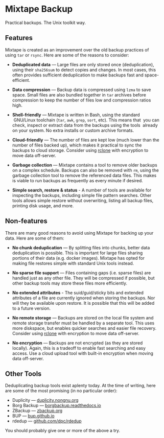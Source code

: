 # Mixtape Backup

Practical backups. The Unix toolkit way.


## Features

Mixtape is created as an improvement over the old backup practices of
using `tar` or `rsync`. Here are some of the reasons to consider:

- **Deduplicated data** — Large files are only stored once (deduplication),
  using their `sha256sum` to detect copies and changes. In most cases, this
  often provides sufficient deduplication to make backups fast and
  space-efficient.

- **Data compression** — Backup data is compressed using `lzma` to save
  space. Small files are also bundled together in `tar` archives before
  compression to keep the number of files low and compression ratios high.

- **Shell-friendly** — Mixtape is written in Bash, using the standard
  GNU/Linux toolchain (`tar`, `awk`, `grep`, `sort`, etc). This means that
  you can check, inspect or extract data from the backups using the tools
  already on your system. No extra installs or custom archive formats.

- **Cloud-friendly** — The number of files are kept low (much lower than
  the number of files backed up), which makes it practical to sync the
  backups to cloud storage. Consider using [rclone](http://rclone.org)
  with encryption to move data off-server.

- **Garbage collection** — Mixtape contains a tool to remove older
  backups on a complex schedule. Backups can also be removed with `rm`,
  using the garbage collection tool to remove the referenced data files.
  This makes is viable to run backups as frequently as every minute if
  desired.

- **Simple search, restore & status** - A number of tools are available for
  inspecting the backups, including simple file pattern searches. Other
  tools allows simple restore without overwriting, listing all backup
  files, printing disk usage, and more.


## Non-features

There are many good reasons to avoid using Mixtape for backing up your data.
Here are some of them:

- **No chunk deduplication** — By splitting files into chunks, better data
  deduplication is possible. This is important for large files sharing
  portions of their data (e.g. docker images). Mixtape has opted for making
  file restores simple with standard Unix tools instead.

- **No sparse file support** — Files containing gaps (i.e. sparse files)
  are handled just as any other file. They will be compressed if possible,
  but other backup tools may store these files more efficiently.

- **No extended attributes** - The suid/guid/sticky bits and extended
  attributes of a file are currently ignored when storing the backups. Nor
  will they be available upon restore. It is possible that this will be
  added to a future version. 

- **No remote storage** — Backups are stored on the local file system and
  remote storage transfer must be handled by a separate tool. This uses
  more diskspace, but enables quicker searches and easier file recovery.
  Consider using [rclone](http://rclone.org) with encryption to move data
  off-server.

- **No encryption** — Backups are not encrypted (as they are stored locally).
  Again, this is a tradeoff to enable fast searching and easy access. Use a
  cloud upload tool with built-in encryption when moving data off-server.


## Other Tools

Deduplicating backup tools exist aplenty today. At the time of writing, here
are some of the most promising (in no particular order):

- Duplicity — [duplicity.nongnu.org](http://duplicity.nongnu.org/)
- Borg Backup — [borgbackup.readthedocs.io](https://borgbackup.readthedocs.io/)
- ZBackup — [zbackup.org](http://zbackup.org)
- BUP — [bup.github.io](https://bup.github.io)
- rdedup — [github.com/dpc/rdedup](https://github.com/dpc/rdedup)

You should probably give one or more of the above a try.
